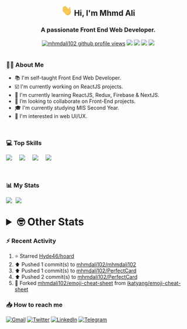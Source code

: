 <h2 align="center"><img src="./Hi.gif" width="30px" height="30px"> Hi, I'm Mhmd Ali</h2>

<h3 align="center">A passionate Front End Web Developer.</h3>

<div align="center">
  <a href="#"><img src="https://komarev.com/ghpvc/?username=mhmdali102&style=for-the-badge&logo=" alt="mhmdali102 github profile views" /></a>
  <a href="https://www.linux.org"><img src="https://img.shields.io/badge/OS-Linux-e06c75?style=for-the-badge&logo=linux" /></a>
	<a href="https://archlinux.org"><img src="https://img.shields.io/badge/DISTRO-Arch-56b6c2?style=for-the-badge&logo=arch-linux" /></a>
	<a href="https://dwm.suckless.org"><img src="https://img.shields.io/badge/WM-DWM-005577?style=for-the-badge&logo=dwm" /></a>
	<a href="https://neovim.io"><img src="https://img.shields.io/badge/IDE-Neovim-98c379?style=for-the-badge&logo=neovim" /></a>
</div>

<br>

### :man_technologist: About Me

- :books: I'm self-taught Front End Web Developer.
- :ballot_box_with_check: I'm currently working on ReactJS projects.
- :dart: I'm currently learning ReactJS, Redux, Firebase & NextJS.
- :eyes: I’m looking to collaborate on Front-End projects.
- :mortar_board: I'm currently studying MIS Second Year.
- :art: I'm interested in web UI/UX.

<br>

### :computer: Top Skills

<div style="display:flex;">
<img width ='36px' src ='https://raw.githubusercontent.com/rahulbanerjee26/githubAboutMeGenerator/main/icons/html.svg' />
<img width ='36px' src ='https://raw.githubusercontent.com/rahulbanerjee26/githubAboutMeGenerator/main/icons/css.svg' />
<img width ='36px' src ='https://raw.githubusercontent.com/rahulbanerjee26/githubAboutMeGenerator/main/icons/javascript.svg' />
<img width ='36px' src ='https://raw.githubusercontent.com/rahulbanerjee26/githubAboutMeGenerator/main/icons/reactjs.svg' />
</div>

<br>
<br>

### :bar_chart: My Stats

<img src="https://github-readme-stats.vercel.app/api?username=mhmdali102&show_icons=true&locale=en" width="49%" /><span style="display:inline-block;width:2%"></span><img src="https://github-readme-streak-stats.herokuapp.com/?user=mhmdali102&" width="49%" />

<br>

<details>
<summary style="font-size: 1.75rem; font-weight: bold;"><strong style="font-size: 1.75rem; font-weight: bold;"> 🤓 Other Stats </strong></summary>
<br>

<!--START_SECTION:waka-->
![Lines of code](https://img.shields.io/badge/From%20Hello%20World%20I%27ve%20Written-230%20Thousand%20lines%20of%20code-blue)

**🐱 My GitHub Data** 

> 🏆 576 Contributions in the Year 2022
 > 
> 📦 330.5 kB Used in GitHub's Storage 
 > 
> 💼 Opted to Hire
 > 
> 📜 19 Public Repositories 
 > 
> 🔑 6 Private Repositories  
 > 
**I'm a Night 🦉** 

```text
🌞 Morning    76 commits     ██░░░░░░░░░░░░░░░░░░░░░░░   9.37% 
🌆 Daytime    178 commits    █████░░░░░░░░░░░░░░░░░░░░   21.95% 
🌃 Evening    350 commits    ██████████░░░░░░░░░░░░░░░   43.16% 
🌙 Night      207 commits    ██████░░░░░░░░░░░░░░░░░░░   25.52%

```
📅 **I'm Most Productive on Monday** 

```text
Monday       164 commits    █████░░░░░░░░░░░░░░░░░░░░   20.22% 
Tuesday      103 commits    ███░░░░░░░░░░░░░░░░░░░░░░   12.7% 
Wednesday    110 commits    ███░░░░░░░░░░░░░░░░░░░░░░   13.56% 
Thursday     79 commits     ██░░░░░░░░░░░░░░░░░░░░░░░   9.74% 
Friday       92 commits     ██░░░░░░░░░░░░░░░░░░░░░░░   11.34% 
Saturday     125 commits    ███░░░░░░░░░░░░░░░░░░░░░░   15.41% 
Sunday       138 commits    ████░░░░░░░░░░░░░░░░░░░░░   17.02%

```


📊 **This Week I Spent My Time On** 

```text
⌚︎ Time Zone: Asia/Beirut

💬 Programming Languages: 
JavaScript               16 hrs 44 mins      ███████████░░░░░░░░░░░░░░   46.32% 
Lua                      10 hrs 57 mins      ███████░░░░░░░░░░░░░░░░░░   30.33% 
Markdown                 3 hrs 56 mins       ██░░░░░░░░░░░░░░░░░░░░░░░   10.89% 
CSS                      1 hr 17 mins        █░░░░░░░░░░░░░░░░░░░░░░░░   3.59% 
JSON                     57 mins             ░░░░░░░░░░░░░░░░░░░░░░░░░   2.65%

🔥 Editors: 
Neovim                   36 hrs 8 mins       █████████████████████████   100.0%

🐱‍💻 Projects: 
PerfectCard              20 hrs 6 mins       ██████████████░░░░░░░░░░░   55.65% 
mhmdali102               13 hrs 35 mins      █████████░░░░░░░░░░░░░░░░   37.62% 
hadialqassab.com         1 hr 25 mins        █░░░░░░░░░░░░░░░░░░░░░░░░   3.96% 
xerolinux.xyz            39 mins             ░░░░░░░░░░░░░░░░░░░░░░░░░   1.84% 
Unknown Project          8 mins              ░░░░░░░░░░░░░░░░░░░░░░░░░   0.4%

💻 Operating System: 
Linux                    36 hrs 8 mins       █████████████████████████   100.0%

```

**I Mostly Code in JavaScript** 

```text
JavaScript               12 repos            ██████████████░░░░░░░░░░░   57.14% 
Python                   3 repos             ███░░░░░░░░░░░░░░░░░░░░░░   14.29% 
HTML                     1 repo              █░░░░░░░░░░░░░░░░░░░░░░░░   4.76% 
PHP                      1 repo              █░░░░░░░░░░░░░░░░░░░░░░░░   4.76% 
CSS                      1 repo              █░░░░░░░░░░░░░░░░░░░░░░░░   4.76%

```



 Last Updated on 02/08/2022 18:49:15 UTC
<!--END_SECTION:waka-->

</details>

### :zap: Recent Activity

<!--RECENT_ACTIVITY:start-->
1. ⭐ Starred [Hyde46/hoard](https://github.com/Hyde46/hoard)
2. ⬆️ Pushed 1 commit(s) to [mhmdali102/mhmdali102](https://github.com/mhmdali102/mhmdali102)
3. ⬆️ Pushed 1 commit(s) to [mhmdali102/PerfectCard](https://github.com/mhmdali102/PerfectCard)
4. ⬆️ Pushed 2 commit(s) to [mhmdali102/PerfectCard](https://github.com/mhmdali102/PerfectCard)
5. 🔱 Forked [mhmdali102/emoji-cheat-sheet](https://github.com/mhmdali102/emoji-cheat-sheet) from [ikatyang/emoji-cheat-sheet](https://github.com/ikatyang/emoji-cheat-sheet)
<!--RECENT_ACTIVITY:end-->

### :inbox_tray: How to reach me

[![Gmail](https://img.shields.io/badge/Gmail-D14836?style=for-the-badge&logo=gmail&logoColor=white)](mailto:mhmdalihsen102@gmail.com)
[![Twitter](https://img.shields.io/badge/Twitter-1DA1F2?style=for-the-badge&logo=twitter&logoColor=white)](https://twitter.com/MhmdAliHsen)
[![LinkedIn](https://img.shields.io/badge/LinkedIn-0077B5?style=for-the-badge&logo=linkedin&logoColor=white)](https://www.linkedin.com/in/mhmd-ali-hsen-66b0671b7/)
[![Telegram](https://img.shields.io/badge/Telegram-2CA5E0?style=for-the-badge&logo=telegram&logoColor=white&bgColor=black)](https://t.me/mhmdalihsen)
